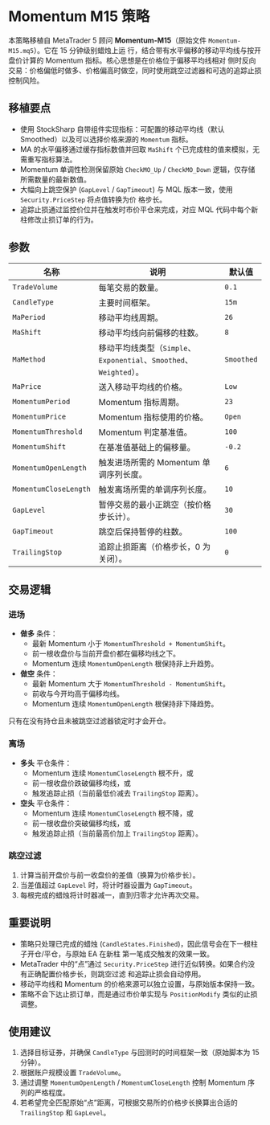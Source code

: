 # Momentum M15 策略

本策略移植自 MetaTrader 5 顾问 **Momentum-M15**（原始文件 `Momentum-M15.mq5`）。它在 15 分钟级别蜡烛上运
行，结合带有水平偏移的移动平均线与按开盘价计算的 Momentum 指标。核心思想是在价格位于偏移平均线相对
侧时反向交易：价格偏低时做多、价格偏高时做空，同时使用跳空过滤器和可选的追踪止损控制风险。

## 移植要点

* 使用 StockSharp 自带组件实现指标：可配置的移动平均线（默认 Smoothed）以及可以选择价格来源的
  `Momentum` 指标。
* MA 的水平偏移通过缓存指标数值并回取 `MaShift` 个已完成柱的值来模拟，无需重写指标算法。
* Momentum 单调性检测保留原始 `CheckMO_Up` / `CheckMO_Down` 逻辑，仅存储所需数量的最新数值。
* 大幅向上跳空保护 (`GapLevel` / `GapTimeout`) 与 MQL 版本一致，使用 `Security.PriceStep` 将点值转换为价
  格步长。
* 追踪止损通过监控价位并在触发时市价平仓来完成，对应 MQL 代码中每个新柱修改止损订单的行为。

## 参数

| 名称 | 说明 | 默认值 |
| --- | --- | --- |
| `TradeVolume` | 每笔交易的数量。 | `0.1` |
| `CandleType` | 主要时间框架。 | `15m` |
| `MaPeriod` | 移动平均线周期。 | `26` |
| `MaShift` | 移动平均线向前偏移的柱数。 | `8` |
| `MaMethod` | 移动平均线类型（`Simple`、`Exponential`、`Smoothed`、`Weighted`）。 | `Smoothed` |
| `MaPrice` | 送入移动平均线的价格。 | `Low` |
| `MomentumPeriod` | Momentum 指标周期。 | `23` |
| `MomentumPrice` | Momentum 指标使用的价格。 | `Open` |
| `MomentumThreshold` | Momentum 判定基准值。 | `100` |
| `MomentumShift` | 在基准值基础上的偏移量。 | `-0.2` |
| `MomentumOpenLength` | 触发进场所需的 Momentum 单调序列长度。 | `6` |
| `MomentumCloseLength` | 触发离场所需的单调序列长度。 | `10` |
| `GapLevel` | 暂停交易的最小正跳空（按价格步长计）。 | `30` |
| `GapTimeout` | 跳空后保持暂停的柱数。 | `100` |
| `TrailingStop` | 追踪止损距离（价格步长，0 为关闭）。 | `0` |

## 交易逻辑

### 进场

* **做多** 条件：
  * 最新 Momentum 小于 `MomentumThreshold + MomentumShift`。
  * 前一根收盘价与当前开盘价都在偏移均线之下。
  * Momentum 连续 `MomentumOpenLength` 根保持非上升趋势。
* **做空** 条件：
  * 最新 Momentum 大于 `MomentumThreshold - MomentumShift`。
  * 前收与今开均高于偏移均线。
  * Momentum 连续 `MomentumOpenLength` 根保持非下降趋势。

只有在没有持仓且未被跳空过滤器锁定时才会开仓。

### 离场

* **多头** 平仓条件：
  * Momentum 连续 `MomentumCloseLength` 根不升，或
  * 前一根收盘价跌破偏移均线，或
  * 触发追踪止损（当前最低价减去 `TrailingStop` 距离）。
* **空头** 平仓条件：
  * Momentum 连续 `MomentumCloseLength` 根不降，或
  * 前一根收盘价突破偏移均线，或
  * 触发追踪止损（当前最高价加上 `TrailingStop` 距离）。

### 跳空过滤

1. 计算当前开盘价与前一收盘价的差值（换算为价格步长）。
2. 当差值超过 `GapLevel` 时，将计时器设置为 `GapTimeout`。
3. 每根完成的蜡烛将计时器减一，直到归零才允许再次交易。

## 重要说明

* 策略只处理已完成的蜡烛 (`CandleStates.Finished`)，因此信号会在下一根柱子开仓/平仓，与原始 EA 在新柱
  第一笔成交触发的效果一致。
* MetaTrader 中的“点”通过 `Security.PriceStep` 进行近似转换。如果合约没有正确配置价格步长，则跳空过滤
  和追踪止损会自动停用。
* 移动平均线和 Momentum 的价格来源可以独立设置，与原始版本保持一致。
* 策略不会下达止损订单，而是通过市价单实现与 `PositionModify` 类似的止损调整。

## 使用建议

1. 选择目标证券，并确保 `CandleType` 与回测时的时间框架一致（原始脚本为 15 分钟）。
2. 根据账户规模设置 `TradeVolume`。
3. 通过调整 `MomentumOpenLength` / `MomentumCloseLength` 控制 Momentum 序列的严格程度。
4. 若希望完全匹配原始“点”距离，可根据交易所的价格步长换算出合适的 `TrailingStop` 和 `GapLevel`。
